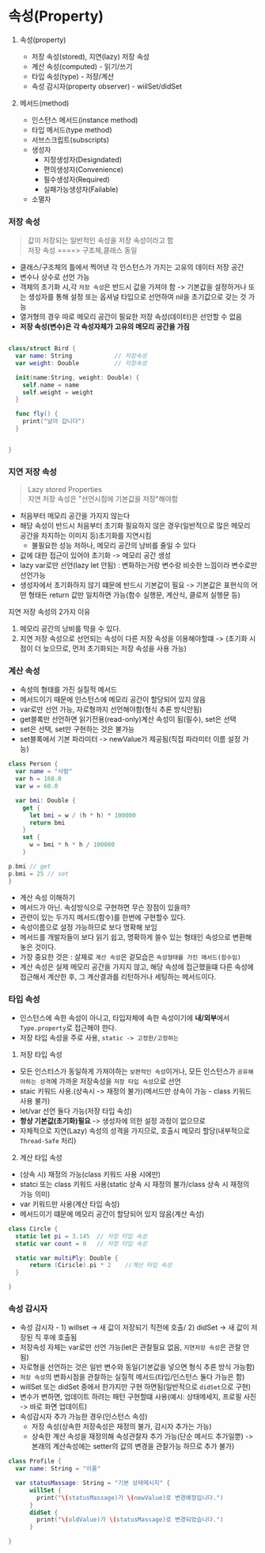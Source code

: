 # 속성(Property)

1. 속성(property)    
   * 저장 속성(stored), 지연(lazy) 저장 속성
   * 계산 속성(computed) - 읽기/쓰기
   * 타입 속성(type) - 저장/계산
   * 속성 감시자(property observer) - wiilSet/didSet

2. 메서드(method)
   * 인스턴스 메서드(instance method)
   * 타입 메서드(type method)
   * 서브스크립트(subscripts)
   * 생성자
       *  지정생성자(Designdated)
       *  편의생성자(Convenience)
       *  필수생성자(Required)
       *  실패가능생성자(Failable)
   * 소멸자
  

### 저장 속성
> 값이 저장되는 일반적인 속성을 저장 속성이라고 함      
> 저장 속성 ====> 구조체,클래스 동일

* 클래스/구조체의 틀에서 찍어낸 각 인스턴스가 가지는 고유의 데이터 저장 공간
* 변수나 상수로 선언 가능
* 객체의 초기화 시,각 `저장 속성`은 반드시 값을 가져야 함
  -> 기본값을 설정하거나 또는 생성자를 통해 설정 또는 옵셔널 타입으로 선언하여 nil을 초기값으로 갖는 것 가능
* 열거형의 경우 따로 메모리 공간이 필요한 저장 속성(데이터)은 선언할 수 없음
* **저장 속성(변수)은 각 속성자체가 고유의 메모리 공간을 가짐**

```Swift

class/struct Bird {
  var name: String            // 저장속성
  var weight: Double          // 저장속성

  init(name:String, weight: Double) {
    self.name = name
    self.weight = weight
  }

  func fly() {
    print("날아 갑니다")
  }


}

```


### 지연 저장 속성
> Lazy stored Properties     
> 지연 저장 속성은 "선언시점에 기본값을 저장"해야함


* 처음부터 메모리 공간을 가지지 않는다
* 해당 속성이 반드시 처음부터 초기화 필요하지 않은 경우(일반적으로 많은 메모리 공간을 차지하는 이미지 등)초기화를 지연시킴
  * 불필요한 성능 저하나, 메모리 공간의 낭비를 줄일 수 있다
* 값에 대한 접근이 있어야 초기화 -> 메모리 공간 생성
* lazy var로만 선언(lazy let 안됨) : 변화하는거랑 변수랑 비슷한 느낌이라 변수로만 선언가능
* 생성자에서 초기화하지 않기 떄문에 반드시 기본값이 필요
  -> 기본값은 표현식의 어떤 형태든 return 값만 일치하면 가능(함수 실행문, 계산식, 클로저 실행문 등)

지연 저장 속성의 2가지 이유
1. 메모리 공간의 낭비를 막을 수 있다.
2. 지연 저장 속성으로 선언되는 속성이 다른 저장 속성을 이용해야할떄
  -> (초기화 시점이 더 늦으므로, 먼저 초기화되는 저장 속성을 사용 가능)

### 계산 속성
- 속성의 형태를 가진 실질적 메서드
- 메서드이기 때문에 인스턴스에 메모리 공간이 할당되어 있지 않음
- var로만 선언 가능, 자로형까지 선언해야함(형식 추론 방식안됨)
- get블록만 선언하면 읽기전용(read-only)계산 속성이 됨(필수), set은 선택
- set은 선택, set만 구현하는 것은 불가능
- set블록에서 기본 파라미터 -> newValue가 제공됨(직접 파라미터 이름 설정 가능)

```Swift
class Person {
  var name = "사람"
  var h = 160.0
  var w = 60.0

  var bmi: Double {
    get {
      let bmi = w / (h * h) * 100000
      return bmi
    }
    set {
      w = bmi * h * h / 100000
    }

p.bmi // get
p.bmi = 25 // set
}

```
* 계산 속성 이해하기
* 메서드가 아닌. 속성방식으로 구현하면 무슨 장점이 있을까?
* 관련이 있는 두가지 메서드(함수)를 한번에 구현할수 있다.
* 속성이름으로 설정 가능하므로 보다 명확해 보임
* 메서드를 개발자들이 보다 읽기 쉽고, 명확하게 쓸수 있는 형태인 속성으로 변환해 놓은 것이다.
* 가장 중요한 것은 : 살졔로 `계산 속성`은 겉모습은 `속성형태를 가진 메서드(함수임)`
* 계산 속성은 실제 메모리 공간을 가지지 않고, 해당 속성에 접근했을떄 다른 속성에 접근해서 계산한 후, 그 계산결과를 리턴하거나 세팅하는 메서드이다.


### 타입 속성
* 인스턴스에 속한 속성이 아니고, 타입자체에 속한 속성이기에 **내/외부**에서 `Type.property`로 접근해야 한다.
* 저장 타입 속성을 주로 사용, `static -> 고정한/고정하는`


1. 저장 타입 속성
* 모든 인스터스가 동일하게 가져야하는 `보편적인 속성`이거나, 모든 인스턴스가 `공유해야하는 성격`에 가까운 저장속성을 `저장 타입 속성`으로 선언
* staic 키워드 사용.(상속시 -> 재정의 불가)(메서드만 상속이 가능 - class 키워드 사용 불가)
* let/var 선언 둘다 가능(저장 타입 속성)
* **항상 기본값(초기화)필요** -> 생성자에 의한 설정 과정이 없으므로
* 자체적으로 지연(Lazy) 속성의 성격을 가지므로, 호출시 메모리 할당(내부적으로 `Thread-Safe` 처리)

2. 계산 타입 속성
* (상속 시) 재정의 가능(class 키워드 사용 시에만)
* statci 또는 class 키워드 사용(static 상속 시 재정의 불가/class 상속 시 재정의 가능 의미)
* var 키워드만 사용(계산 타입 속성)
* 메서드이기 떄문에 메모리 공간이 할당되어 있지 않음(계산 속성)


```Swift
class Circle {
  static let pi = 3.145  // 저장 타입 속성
  static var count = 0   // 저장 타입 속성

  static var multiPly: Double {
      return (Ciricle).pi * 2    //계산 타입 속성
  }

}
```
  
### 속성 감시자
* 속성 감시자 - 1) willset -> 새 값이 저장되기 직전에 호출/ 2) didSet -> 새 값이 저장된 직 후에 호출됨 
* 저장속성 자체는 var로만 선언 가능(let은 관찰필요 없음, `지연저장 속성`은 관찰 안됨)
* 자로형을 선언하는 것은 일반 변수와 동일(기본값을 넣으면 형식 추론 방식 가능함)
* `저장 속성`의 변화시점을 관찰하는 실질적 메서드(타입/인스턴스 둘다 가능은 함)
* willSet 또는 didSet 중에서 한가지만 구현 하면됨(일반적으로 `didSet`으로 구현)
* 변수가 변하면, 업데이트 하려는 패턴 구현할떄 사용(예시: 상태메세지, 프로필 사진 -> 바로 화면 업데이트)
* 속성감시자 추가 가능한 경우(인스턴스 속성)
    * 저장 속성(상속한 저장속성은 재정의 불가, 감시자 추가는 가능)
    * 상속한 계산 속성을 재정의해 속성관찰자 추가 가능(단순 메서드 추가일뿐) -> 본래의 계산속성에는 setter의 값의 변경을 관찰가능 하므로 추가 불가)


```Swift
class Profile {
  var name: String = "이름"

  var statusMassage: String = "기본 상태메시지" {
      willSet {
        print("\(statusMassage)가 \(newValue)로 변경예정입니다.")
      }
      didSet {
        print("\(oldValue)가 \(statusMassage)로 변경되었습니다.")
      }

}

```
  

